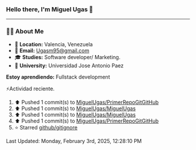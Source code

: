 ### **Hello there, I'm Miguel Ugas 👋**

---

### 🧑‍💻 **About Me**

- 📍 **Location:** Valencia, Venezuela  
- 📧 **Email:** Ugasm95@gmail.com
- 🎓 **Studies:** Software developer/ Marketing.
- 🏫 **University:**  Universidad Jose Antonio Paez

**Estoy aprendiendo:** Fullstack development

⚡Actividad reciente.
<!--RECENT_ACTIVITY:start-->
1. ⬆️ Pushed 1 commit(s) to [MiguelUgas/PrimerRepoGitGitHub](https://github.com/MiguelUgas/PrimerRepoGitGitHub)<br>
2. ⬆️ Pushed 1 commit(s) to [MiguelUgas/MiguelUgas](https://github.com/MiguelUgas/MiguelUgas)<br>
3. ⬆️ Pushed 1 commit(s) to [MiguelUgas/MiguelUgas](https://github.com/MiguelUgas/MiguelUgas)<br>
4. ⬆️ Pushed 1 commit(s) to [MiguelUgas/PrimerRepoGitGitHub](https://github.com/MiguelUgas/PrimerRepoGitGitHub)<br>
5. ⭐ Starred [github/gitignore](https://github.com/github/gitignore)<br>
<!--RECENT_ACTIVITY:end-->
<!--RECENT_ACTIVITY:last_update-->
Last Updated: Monday, February 3rd, 2025, 12:28:10 PM
<!--RECENT_ACTIVITY:last_update_end-->
